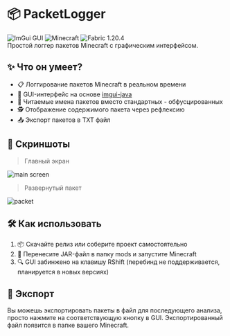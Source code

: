 # 📦 PacketLogger

![ImGui GUI](https://img.shields.io/badge/GUI-ImGui-blue) ![Minecraft](https://img.shields.io/badge/Minecraft-green) ![Fabric 1.20.4](https://img.shields.io/badge/Fabric-1.20.4-red)  
Простой логгер пакетов Minecraft с графическим интерфейсом.

## ✨ Что он умеет?

- 📋 Логгирование пакетов Minecraft в реальном времени
- 🧭 GUI-интерфейс на основе [imgui-java](https://github.com/SpaiR/imgui-java)
- 🧠 Читаемые имена пакетов вместо стандартных - обфусцированных
- 🕵️ Отображение содержимого пакета через рефлексию
- 📤 Экспорт пакетов в TXT файл

## 📸 Скриншоты

> Главный экран

![main screen](https://i.imgur.com/D1hNKa7.png)

> Развернутый пакет

![packet](https://i.imgur.com/q2Ya5eG.png)

## 🛠️ Как использовать

1. 📦 Скачайте релиз или соберите проект самостоятельно
2. 🚀 Перенесите JAR-файл в папку mods и запустите Minecraft
3. 🔍 GUI забинжено на клавишу RShift (перебинд не поддерживается, планируется в новых версиях)

## 📁 Экспорт

Вы можешь экспортировать пакеты в файл для последующего анализа, просто нажмите на соответствующую кнопку в GUI.
Экспортированный файл появится в папке вашего Minecraft.
